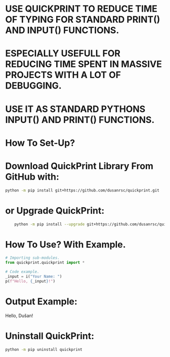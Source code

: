 # USE QUICKPRINT TO REDUCE TIME OF TYPING FOR STANDARD PRINT() AND INPUT() FUNCTIONS.
# ESPECIALLY USEFULL FOR REDUCING TIME SPENT IN MASSIVE PROJECTS WITH A LOT OF DEBUGGING.
# USE IT AS STANDARD PYTHONS INPUT() AND PRINT() FUNCTIONS.

# How To Set-Up?
# Download QuickPrint Library From GitHub with:
```bash
python -m pip install git+https://github.com/dusanrsc/quickprint.git
```

# or Upgrade QuickPrint:
```bash
    python -m pip install --upgrade git+https://github.com/dusanrsc/quickprint.git
```

# How To Use? With Example.
```python
# Importing sub-modules.
from quickprint.quickprint import *

# Code example.
_input = i("Your Name: ")
p(f"Hello, {_input}!")
```
# Output Example:

Hello, Dušan!

# Uninstall QuickPrint:
```bash
python -m pip uninstall quickprint
```